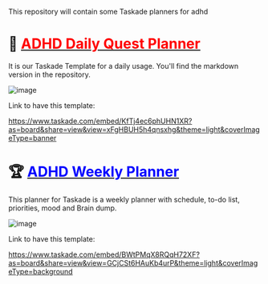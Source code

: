 This repository will contain some Taskade planners for adhd

# 🧠 <u><span style="color:red">ADHD Daily Quest Planner</span></u>

It is our Taskade Template for a daily usage. You'll find the markdown version in the repository. 

![image](https://github.com/Idenroad/ADHD-helper/assets/150827422/887e032e-34a7-42e5-bae5-80a9d0a9f3bb)

Link to have this template:

https://www.taskade.com/embed/KfTj4ec6phUHN1XR?as=board&share=view&view=xFgHBUH5h4qnsxhg&theme=light&coverImageType=banner

# 🏆 <u><span style="color:blue">ADHD Weekly Planner</span></u>

This planner for Taskade is a weekly planner with schedule, to-do list, priorities, mood and Brain dump.

![image](https://github.com/Idenroad/ADHD-helper/assets/150827422/274cf2c0-9001-4624-b845-331cd571fdb7)

Link to have this template:

https://www.taskade.com/embed/BWtPMqX8RQqH72XF?as=board&share=view&view=GCjCSt6HAuKb4urP&theme=light&coverImageType=background
